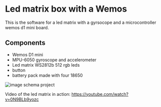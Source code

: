 # Led matrix box with a Wemos

This is the software for a led matrix with a gyrsocope and a microcontroller wemos d1 mini board.

## Components

- Wemos D1 mini
- MPU-6050 gyroscope and accelerometer
- Led matrix WS2812b 512 rgb leds
- button
- battery pack made with four 18650

![image schema project](https://cdn.hackaday.io/images/6535411736608665688.jpg)

Video of the led matrix in action:
https://youtube.com/watch?v=0N9BLb9yozc
